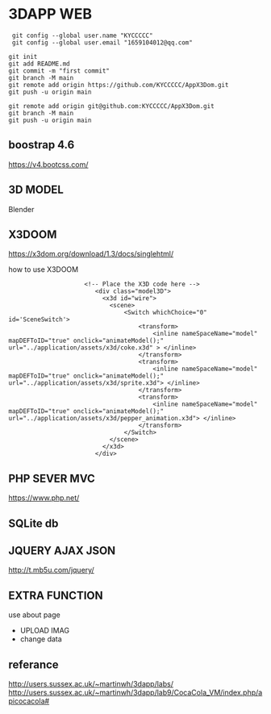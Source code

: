 # 3DAPP WEB

```
 git config --global user.name "KYCCCCC"
 git config --global user.email "1659104012@qq.com"
```

```
git init
git add README.md
git commit -m "first commit"
git branch -M main
git remote add origin https://github.com/KYCCCCC/AppX3Dom.git
git push -u origin main
```

```
git remote add origin git@github.com:KYCCCCC/AppX3Dom.git
git branch -M main
git push -u origin main
```

## boostrap 4.6
https://v4.bootcss.com/
## 3D MODEL
Blender
## X3DOOM
https://x3dom.org/download/1.3/docs/singlehtml/

how to use X3DOOM
```
                     <!-- Place the X3D code here -->
                        <div class="model3D">
                          <x3d id="wire">
                            <scene>
                                <Switch whichChoice="0" id='SceneSwitch'>
                                    <transform>
                                        <inline nameSpaceName="model" mapDEFToID="true" onclick="animateModel();" url="../application/assets/x3d/coke.x3d" > </inline>
                                    </transform>
                                    <transform>
                                        <inline nameSpaceName="model" mapDEFToID="true" onclick="animateModel();" url="../application/assets/x3d/sprite.x3d"> </inline>
                                    </transform>
                                    <transform>
                                        <inline nameSpaceName="model" mapDEFToID="true" onclick="animateModel();" url="../application/assets/x3d/pepper_animation.x3d"> </inline>
                                    </transform>
                                </Switch>
                            </scene>
                          </x3d>
                        </div> 
```
## PHP SEVER MVC
https://www.php.net/
## SQLite db

## JQUERY AJAX JSON
http://t.mb5u.com/jquery/

## EXTRA FUNCTION
use about page
- UPLOAD IMAG
- change data 

## referance

http://users.sussex.ac.uk/~martinwh/3dapp/labs/
http://users.sussex.ac.uk/~martinwh/3dapp/lab9/CocaCola_VM/index.php/apicocacola#